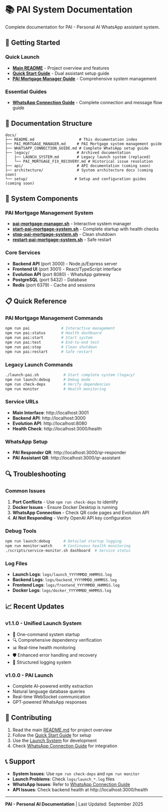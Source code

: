 # 📚 PAI System Documentation

Complete documentation for PAI - Personal AI WhatsApp assistant system.

## 🚀 Getting Started

### Quick Launch
- **[Main README](../README.md)** - Project overview and features
- **[Quick Start Guide](../QUICK_START.md)** - Dual assistant setup guide
- **[PAI Mortgage Manager Guide](PAI_MORTGAGE_MANAGER.md)** - Comprehensive system management

### Essential Guides
- **[WhatsApp Connection Guide](WHATSAPP_CONNECTION_GUIDE.md)** - Complete connection and message flow guide

## 📖 Documentation Structure

```
docs/
├── README.md                    # This documentation index
├── PAI_MORTGAGE_MANAGER.md     # PAI Mortgage system management guide
├── WHATSAPP_CONNECTION_GUIDE.md # Complete WhatsApp setup guide
├── legacy/                     # Archived documentation
│   ├── LAUNCH_SYSTEM.md        # Legacy launch system (replaced)
│   └── PAI_MORTGAGE_FIX_RECOVERY.md # Historical issue resolution
├── api/                        # API documentation (coming soon)
├── architecture/               # System architecture docs (coming soon)
└── setup/                     # Setup and configuration guides (coming soon)
```

## 🔧 System Components

### PAI Mortgage Management System
- **[pai-mortgage-manager.sh](../scripts/pai-mortgage-manager.sh)** - Interactive system manager
- **[start-pai-mortgage-system.sh](../scripts/start-pai-mortgage-system.sh)** - Complete startup with health checks
- **[stop-pai-mortgage-system.sh](../scripts/stop-pai-mortgage-system.sh)** - Clean shutdown
- **[restart-pai-mortgage-system.sh](../scripts/restart-pai-mortgage-system.sh)** - Safe restart

### Core Services
- **Backend API** (port 3000) - Node.js/Express server
- **Frontend UI** (port 3001) - React/TypeScript interface  
- **Evolution API** (port 8080) - WhatsApp gateway
- **PostgreSQL** (port 5432) - Database
- **Redis** (port 6379) - Cache and sessions

## 📋 Quick Reference

### PAI Mortgage Management Commands
```bash
npm run pai              # Interactive management
npm run pai:status       # Health dashboard
npm run pai:start        # Start system
npm run pai:test         # End-to-end test
npm run pai:stop         # Clean shutdown
npm run pai:restart      # Safe restart
```

### Legacy Launch Commands
```bash
./launch-pai.sh           # Start complete system (legacy)
npm run launch:debug      # Debug mode
npm run check-deps        # Verify dependencies
npm run monitor           # Health monitoring
```

### Service URLs
- **Main Interface**: http://localhost:3001
- **Backend API**: http://localhost:3000
- **Evolution API**: http://localhost:8080
- **Health Check**: http://localhost:3000/health

### WhatsApp Setup
- **PAI Responder QR**: http://localhost:3000/qr-responder
- **PAI Assistant QR**: http://localhost:3000/qr-assistant

## 🔍 Troubleshooting

### Common Issues
1. **Port Conflicts** - Use `npm run check-deps` to identify
2. **Docker Issues** - Ensure Docker Desktop is running
3. **WhatsApp Connection** - Check QR code pages and Evolution API
4. **AI Not Responding** - Verify OpenAI API key configuration

### Debug Tools
```bash
npm run launch:debug      # Detailed startup logging
npm run monitor:watch     # Continuous health monitoring
./scripts/service-monitor.sh dashboard  # Service status
```

### Log Files
- **Launch Logs**: `logs/launch_YYYYMMDD_HHMMSS.log`
- **Backend Logs**: `logs/backend_YYYYMMDD_HHMMSS.log`
- **Frontend Logs**: `logs/frontend_YYYYMMDD_HHMMSS.log`
- **Docker Logs**: `logs/docker_YYYYMMDD_HHMMSS.log`

## 📈 Recent Updates

### v1.1.0 - Unified Launch System
- 🚀 One-command system startup
- 🔍 Comprehensive dependency verification
- 📊 Real-time health monitoring
- 🛡️ Enhanced error handling and recovery
- 📝 Structured logging system

### v1.0.0 - PAI Launch  
- Complete AI-powered entity extraction
- Natural language database queries
- Real-time WebSocket communication
- GPT-powered WhatsApp responses

## 🤝 Contributing

1. Read the main [README.md](../README.md) for project overview
2. Follow the [Quick Start Guide](../QUICK_START.md) for setup
3. Use the [Launch System](../LAUNCH_README.md) for development
4. Check [WhatsApp Connection Guide](WHATSAPP_CONNECTION_GUIDE.md) for integration

## 📞 Support

- **System Issues**: Use `npm run check-deps` and `npm run monitor`
- **Launch Problems**: Check `logs/launch_*.log` files
- **WhatsApp Issues**: Refer to [WhatsApp Connection Guide](WHATSAPP_CONNECTION_GUIDE.md)
- **API Issues**: Check backend health at http://localhost:3000/health

---

**PAI - Personal AI Documentation** | Last Updated: September 2025